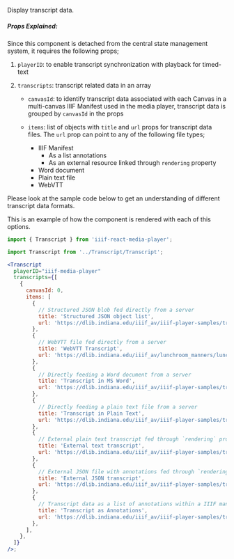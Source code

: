 Display transcript data.

##### Props Explained:

Since this component is detached from the central state management system, it requires the following
props;

1. `playerID`: to enable transcript synchronization with playback for timed-text
2. `transcripts`: transcript related data in an array

   - `canvasId`: to identify transcript data associated with each Canvas in a multi-canvas IIIF Manifest used in the media player, transcript data is grouped by `canvasId` in the props
   - `items`: list of objects with `title` and `url` props for transcript data files. The `url` prop can point to any of the following file types;

     - IIIF Manifest
       - As a list annotations
       - As an external resource linked through `rendering` property
     - Word document
     - Plain text file
     - WebVTT

Please look at the sample code below to get an understanding of different transcript data formats.

This is an example of how the component is rendered with each of this options.

```js static
import { Transcript } from 'iiif-react-media-player';
```

```jsx inside Markdown
import Transcript from '../Transcript/Transcript';

<Transcript
  playerID="iiif-media-player"
  transcripts={[
    {
      canvasId: 0,
      items: [
        {
          // Structured JSON blob fed directly from a server
          title: 'Structured JSON object list',
          url: 'https://dlib.indiana.edu/iiif_av/iiif-player-samples/transcripts/lunchroom_base.json',
        },
        {
          // WebVTT file fed directly from a server
          title: 'WebVTT Transcript',
          url: 'https://dlib.indiana.edu/iiif_av/lunchroom_manners/lunchroom_manners.vtt',
        },
        {
          // Directly feeding a Word document from a server
          title: 'Transcript in MS Word',
          url: 'https://dlib.indiana.edu/iiif_av/iiif-player-samples/transcripts/transcript_ms.docx',
        },
        {
          // Directly feeding a plain text file from a server
          title: 'Transcript in Plain Text',
          url: 'https://dlib.indiana.edu/iiif_av/iiif-player-samples/transcripts/transcript_plain.txt',
        },
        {
          // External plain text transcript fed through `rendering` prop in a IIIF manifest
          title: 'External text transcript',
          url: 'https://dlib.indiana.edu/iiif_av/iiif-player-samples/transcripts/transcript-manifest-rendering.json', // URL of the manifest
        },
        {
          // External JSON file with annotations fed through `rendering` prop in a IIIF manifest
          title: 'External JSON transcript',
          url: 'https://dlib.indiana.edu/iiif_av/iiif-player-samples/transcripts/transcript-canvas-rendering.json', // URL of the manifest
        },
        {
          // Transcript data as a list of annotations within a IIIF manifest
          title: 'Transcript as Annotations',
          url: 'https://dlib.indiana.edu/iiif_av/iiif-player-samples/transcripts/transcript-annotation.json', // URL of the manifest
        },
      ],
    },
  ]}
/>;
```
